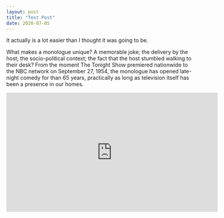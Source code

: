 ```yaml
---
layout: post
title: "Test Post"
date: 2020-07-05
---
```


It actually is a lot easier than I thought it was going to be.

What makes a monologue unique? A memorable joke; the delivery by the host; the socio-political context; the fact that the host stumbled walking to their desk? From the moment The Tonight Show premiered nationwide to the NBC network on September 27, 1954, the monologue has opened late-night comedy for than 65 years, practically as long as television itself has been a presence in our homes.

<iframe width="560" height="315" src="https://www.youtube.com/embed/SuBccM6NPuo" frameborder="0" allow="accelerometer; autoplay; encrypted-media; gyroscope; picture-in-picture" allowfullscreen></iframe>

